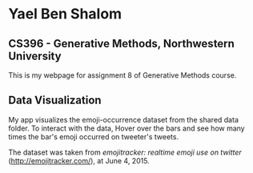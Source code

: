 # Yael Ben Shalom
## CS396 - Generative Methods, Northwestern University


This is my webpage for assignment 8 of Generative Methods course.


## Data Visualization
My app visualizes the emoji-occurrence dataset from the shared data folder.
To interact with the data, Hover over the bars and see how many times the bar's emoji occurred on tweeter's tweets.

The dataset was taken from *emojitracker: realtime emoji use on twitter* (http://emojitracker.com/), at June 4, 2015.